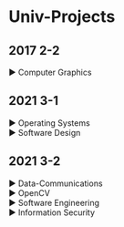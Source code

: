 # Univ-Projects  

## 2017 2-2    
  ▶ Computer Graphics    
## 2021 3-1  
  ▶ Operating Systems  
  ▶ Software Design   
## 2021 3-2  
  ▶ Data-Communications  
  ▶ OpenCV  
  ▶ Software Engineering  
  ▶ Information Security  
